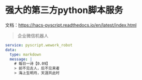 # 强大的第三方python脚本服务

文档：https://hacs-pyscript.readthedocs.io/en/latest/index.html

> 企业微信机器人
```yaml
service: pyscript.wework_robot
data:
  type: markdown
  message: |
    # 每日一诗【0.09】
    > 前不见古人，后不见来者
    > 海上生明月，天涯共此时
```